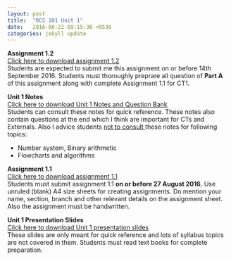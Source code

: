 ```yaml
---
layout: post
title:  "RCS 101 Unit 1"
date:   2016-08-22 09:15:36 +0530
categories: jekyll update
---
```

<strong> Assignment 1.2 </strong><br>
<a href="http://anubhavpatrick.github.io/RCS101Assignment1.2.pdf "> Click here to download assignment 1.2</a><br>
Students are expected to submit me this assignment on or before 14th September 2016. Students must thoroughly preprare all question of <strong>Part A</strong> of this assignment along with complete Assignment 1.1 for CT1.<br>

<strong>Unit 1 Notes </strong><br>
<a href="http://anubhavpatrick.github.io/unit_1_Notes.doc"> Click here to download Unit 1 Notes and Question Bank </a><br>
Students can consult these notes for quick reference. These notes also contain questions at the end which I think are important for CTs and Externals. Also I advice students <u>not to consult </u> these notes for following topics: 
<ul>
<li> Number system, Binary arithmetic </li>
<li> Flowcharts and algorithms </li>
</ul>

<strong> Assignment 1.1 </strong> <br>
<a href="http://anubhavpatrick.github.io/RCS101Assignment1.1.pdf "> Click here to download assignment 1.1</a><br>
Students must submit assignment 1.1 <strong>on or before 27 August 2016.</strong> Use unruled (blank) A4 size sheets for creating assignments. Do mention your name, section, branch and other relevant details on the assignment sheet. Also the assignment must be handwritten.

<strong> Unit 1 Presentation Slides </strong><br>
<a href="http://anubhavpatrick.github.io/RCS101_Unit_1.ppt ">Click here to download Unit 1 presentation slides </a><br>
These slides are only meant for quick reference and lots of syllabus topics are not covered in them. Students must read text books for complete preparation.
